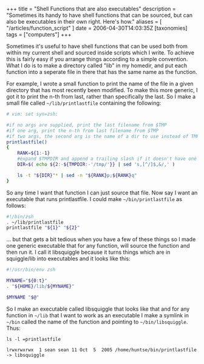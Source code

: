 +++
title = "Shell Functions that are also executables"
description = "Sometimes its handy to have shell functions that can be sourced, but can also be executables in their own right. Here's how."
aliases = [ "/articles/function_script" ]
date = 2006-04-30T14:03:35Z
[taxonomies]
tags = ["computers"]
+++


Sometimes it's useful to have shell functions that can be used both
from within my current shell and sourced inside scripts which I write.
To achieve this is fairly easy if you arrange things according to a
simple convention. What I do is to make a directory called "lib" in my
homedir, and put each function into a seperate file in there that has
the same name as the function.

For example, I wrote a small function to print the name of the file in
a given directory that has most recently been modified. To make this
more generic, I got it to print the n-th from last, rather than
specifically the last. So I make a small file called
`~/lib/printlastfile` containing the following:

```sh
# vim: set syn=zsh:

#if no args are supplied, print the last filename from $TMP
#if one arg, print the n-th from last filename from $TMP
#if two args, the second arg is the name of a dir to use instead of TMP
printlastfile()
{
    RANK=${1:-1}
    #expand $TMPDIR and append a trailing slash if it doesn't have one
    DIR=$( echo ${2:-${TMPDIR:-'/tmp/'}} | sed 's,[^/]$,&/,' )

    ls -t "${DIR}"* | sed -n "${RANK}p;${RANK}q"
}
```

So any time I want that function I can just source that file. Now say I
want an executable that runs printlastfile. I could make
`~/bin/printlastfile` as follows:

```sh
#!/bin/zsh
. ~/lib/printlastfile
printlastfile "${1}" "${2}"
```

... but that gets a bit tedious when you have a few of these things so
I made one generic executable that for any function, will source the
function and then run it. I call it libsquiggle because it turns things
which are in squiggle/lib into executables and it looks like this:

```sh
#!/usr/bin/env zsh

MYNAME="${0:t}"
. "${HOME}/lib/${MYNAME}"

$MYNAME "$@"
```

So I make an executable called libsquiggle that looks like that and for
any function in `~/lib` that I want to work as an executable I make a
symlink in `~/bin` called the name of the function and pointing to
`~/bin/libsquiggle`. Thus:

    ls -l =printlastfile

    lrwxrwxrwx  1 sean sean 11 Oct  5  2005 /home/huntse/bin/printlastfile -> libsquiggle

[1]: http://www.uncarved.com/articles/function_script
[2]: http://www.uncarved.com/
[3]: http://www.uncarved.com/articles/contact
[4]: http://www.uncarved.com/login/
[5]: http://www.uncarved.com/tags/computers
